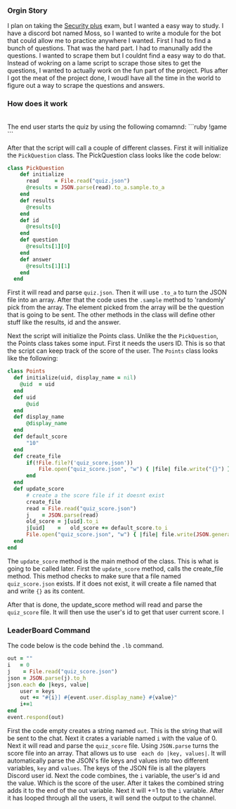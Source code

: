 ### Orgin Story

I plan on taking the <a href="https://www.comptia.org/certifications/security">Security plus</a> exam, but I wanted a easy way to study. 
  I have a discord bot named Moss, so I wanted to write a module for the bot that could allow me to practice anywhere I wanted. First I had to find a bunch of questions. That was the hard part. I had to manunally add the questions. I wanted to scrape them but I couldnt find a easy way to do that. Instead of wokring on a lame script to scrape those sites to get the questions, I wanted to actually work on the fun part of the project. 
Plus after I got the meat of the project done, I woudl have all the time in the world to figure out a way to scrape the questions and answers. 
  
  
  
### How does it work
  <br>
  The end user starts the quiz by using the following comamnd:
  ```ruby
  !game
  ```
  
  After that the script will call a couple of different classes. First it will initialize the ```PickQuestion``` class.
  The PickQuestion class looks like the code below: 
  ```ruby
  class PickQuestion
      def initialize
        read     = File.read("quiz.json")
        @results = JSON.parse(read).to_a.sample.to_a
      end
      def results
        @results
      end
      def id
        @results[0]
      end
      def question
        @results[1][0]
      end
      def answer 
        @results[1][1]
      end
    end
  ```
  
  First it will read and parse ```quiz.json```. Then it will use ```.to_a``` to turn the JSON file into an array. After that the code uses the ```.sample``` method to 'randomly' pick from the array. The element picked from the array will be the question that is going to be sent.  The other methods in the class will define other stuff like the results, id and the answer. 
  

Next the script will initialize the Points class. Unlike the the ```PickQuestion```, the Points class takes some input. First it needs the users ID. This is so that the script can keep track of the score of the user. The ```Points``` class looks like the following:


```ruby 
class Points
  def initialize(uid, display_name = nil)
    @uid  = uid
  end
  def uid
      @uid
  end
  def display_name
      @display_name
  end
  def default_score
      "10"
  end
  def create_file
      if(!File.file?('quiz_score.json'))
          File.open("quiz_score.json", "w") { |file| file.write("{}") }
      end
  end
  def update_score
      # create a the score file if it doesnt exist
      create_file
      read = File.read("quiz_score.json")
      j    = JSON.parse(read)
      old_score = j[uid].to_i
      j[uid]    =   old_score += default_score.to_i
      File.open("quiz_score.json", "w") { |file| file.write(JSON.generate(j)) }
  end
end
```

The ```update_score``` method is the main method of the class. This is what is going to be called later. First the ```update_score``` method, calls the create_file method. This method checks to make sure that a file named ```quiz_score.json``` exists. If it does not exist, it will create a file named that and write ```{}``` as its content. 

After that is done, the update_score method will read and parse the ```quiz_score``` file. It will then use the user's id to get that user current score. I
  



### LeaderBoard Command


The code below is the code behind the ```.lb``` command. 
```ruby
out = ""
i   = 0
j    = File.read("quiz_score.json")
json = JSON.parse(j).to_h
json.each do |keys, value|
    user = keys
    out += "#{i}] #{event.user.display_name} #{value}"
    i+=1
end
event.respond(out)
```
First the code empty creates a string named ```out```. This is the string that will be sent to the chat. 
Next it crates a variable named ```i``` with the value of 0.  Next it will read and parse the ```quiz_score``` file. 
Using ```JSON.parse``` turns the score file into an array. That allows us to use ``` each do |key, values|```. It will automatically parse the JSON's file keys and values into two different variables, ``` key ``` and ```values```. 
The keys of the JSON file is all the players Discord user id. Next the code combines, the ```i``` variable, the user's id and the value. Which is the score of the user. After it takes the combined string adds it to the end of the out variable.  Next it will +=1 to the ```i``` variable. After it has looped through all the users, it will send the output to the channel.   
